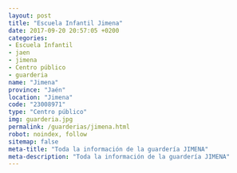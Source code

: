 ```yaml
---
layout: post
title: "Escuela Infantil Jimena"
date: 2017-09-20 20:57:05 +0200
categories:
- Escuela Infantil
- jaen
- jimena
- Centro público
- guarderia
name: "Jimena"
province: "Jaén"
location: "Jimena"
code: "23008971"
type: "Centro público"
img: guarderia.jpg
permalink: /guarderias/jimena.html
robot: noindex, follow
sitemap: false
meta-title: "Toda la información de la guardería JIMENA"
meta-description: "Toda la información de la guardería JIMENA"
---
```

